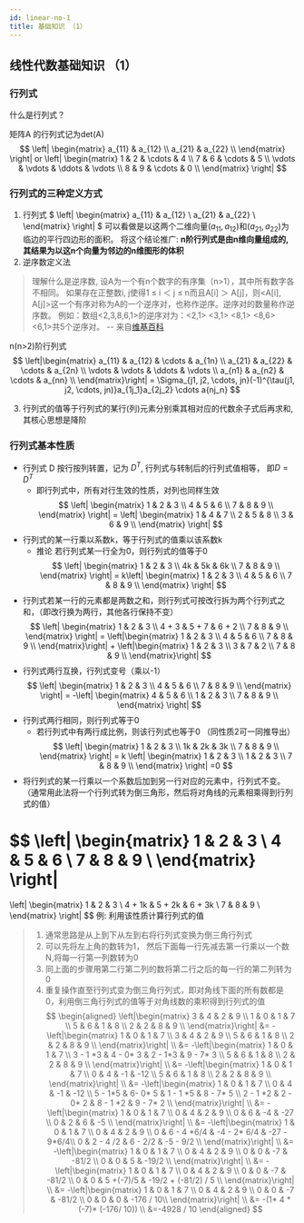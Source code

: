 ```yaml
---
id: linear-no-1
title: 基础知识 （1）
---
```

## 线性代数基础知识 （1）

### 行列式

什么是行列式？

矩阵A 的行列式记为det(A)
$$
\left|
\begin{matrix}
 a_{11} & a_{12} \\
 a_{21} & a_{22} \\
\end{matrix}
\right|
or
 \left|
\begin{matrix}
 1      & 2      & \cdots & 4      \\
 7      & 6      & \cdots & 5      \\
 \vdots & \vdots & \ddots & \vdots \\
 8      & 9      & \cdots & 0      \\
\end{matrix}
\right|
$$

### 行列式的三种定义方式

1. 行列式
$
\left|
\begin{matrix}
 a_{11} & a_{12} \\
 a_{21} & a_{22} \\
\end{matrix}
\right|
$
可以看做是以这两个二维向量$(a_{11}, a_{12})$和$(a_{21}, a_{22})$为临边的平行四边形的面积。
将这个结论推广: **n阶行列式是由n维向量组成的,其结果为以这n个向量为邻边的n维图形的体积**
2. 逆序数定义法

> 理解什么是逆序数,
> 设A为一个有n个数字的有序集（n>1），其中所有数字各不相同。
> 如果存在正整数i, j使得1 ≤ i ＜ j ≤ n而且A[i] ＞ A[j]，则<A[i], A[j]>这一个有序对称为A的一个逆序对，也称作逆序。逆序对的数量称作逆序数。
> 例如：数组<2,3,8,6,1>的逆序对为：<2,1> <3,1> <8,1> <8,6> <6,1>共5个逆序对。
> -- 来自[维基百科](https://zh.wikipedia.org/wiki/%E9%80%86%E5%BA%8F%E5%AF%B9)

n(n>2)阶行列式
$$
\left|\begin{matrix}
a_{11} & a_{12} & \cdots & a_{1n}  \\
a_{21} & a_{22} & \cdots & a_{2n}  \\
\vdots & \vdots & \ddots & \vdots   \\
a_{n1} & a_{n2} & \cdots & a_{nn}  \\
\end{matrix}\right|
= \Sigma_{j1, j2, \cdots, jn}(-1)^{\tau(j1, j2, \cdots, jn)}a_{1j_1}a_{2j_2} \cdots a{nj_n}
$$

3. 行列式的值等于行列式的某行(列)元素分别乘其相对应的代数余子式后再求和,其核心思想是降阶

### 行列式基本性质

* 行列式 D 按行按列转置，记为  $D^T$, 行列式与转制后的行列式值相等， 即$D = D^T$
  * 即行列式中，所有对行生效的性质，对列也同样生效
$$
\left|
\begin{matrix}
1 & 2 & 3 \\
4 & 5 & 6 \\
7 & 8 & 9 \\
\end{matrix}
\right|
=
\left|
\begin{matrix}
1 & 4 & 7 \\
2 & 5 & 8 \\
3 & 6 & 9 \\
\end{matrix}
\right|
$$
* 行列式的某一行乘以系数k，等于行列式的值乘以该系数k
  * 推论 若行列式某一行全为0，则行列式的值等于0
$$
\left|
\begin{matrix}
1 & 2 & 3 \\
4k & 5k & 6k \\
7 & 8 & 9 \\
\end{matrix}
\right|
=
k\left|
\begin{matrix}
1 & 2 & 3 \\
4 & 5 & 6 \\
7 & 8 & 9 \\
\end{matrix}
\right|
$$
* 行列式若某一行的元素都是两数之和，则行列式可按改行拆为两个行列式之和，（即改行换为两行，其他各行保持不变）
$$
\left|
\begin{matrix}
1 & 2 & 3 \\
4 + 3 & 5 + 7 & 6 + 2 \\
7 & 8 & 9 \\
\end{matrix}
\right|
=
\left|\begin{matrix}
1 & 2 & 3 \\
4 & 5 & 6 \\
7 & 8 & 9 \\
\end{matrix}\right| +
\left|\begin{matrix}
1 & 2 & 3 \\
3 & 7 & 2 \\
7 & 8 & 9 \\
\end{matrix}\right|
$$
* 行列式两行互换，行列式变号（乘以-1）
$$
\left|
\begin{matrix}
1 & 2 & 3 \\
4 & 5 & 6 \\
7 & 8 & 9 \\
\end{matrix}
\right|
=
-\left|
\begin{matrix}
4 & 5 & 6 \\
1 & 2 & 3 \\
7 & 8 & 9 \\
\end{matrix}
\right|
$$
* 行列式两行相同，则行列式等于0
  * 若行列式中有两行成比例，则该行列式也等于0 （同性质2可一同推导出）
$$
\left|
\begin{matrix}
1 & 2 & 3 \\
1k & 2k & 3k \\
7 & 8 & 9 \\
\end{matrix}
\right|
= k
\left|
\begin{matrix}
1 & 2 & 3 \\
1 & 2 & 3 \\
7 & 8 & 9 \\
\end{matrix}
\right|
=0
$$
* 将行列式的某一行乘以一个系数后加到另一行对应的元素中，行列式不变。（通常用此法将一个行列式转为倒三角形，然后将对角线的元素相乘得到行列式的值）

$$
\left|
\begin{matrix}
1 & 2 & 3 \\
4 & 5 & 6 \\
7 & 8 & 9 \\
\end{matrix}
\right|
=
\left|
\begin{matrix}
1 & 2 & 3 \\
4 + 1k & 5 + 2k & 6 + 3k \\
7 & 8 & 9 \\
\end{matrix}
\right|
$$
例: 利用该性质计算行列式的值
>
> 1. 通常思路是从上到下从左到右将行列式变换为倒三角行列式
> 2. 可以先将左上角的数转为1， 然后下面每一行先减去第一行乘以一个数N,将每一行第一列数转为0
> 3. 同上面的步骤用第二行第二列的数将第二行之后的每一行的第二列转为0
> 4. 重复操作直至行列式变为倒三角行列式，即对角线下面的所有数都是0，利用倒三角行列式的值等于对角线数的乘积得到行列式的值
$$
\begin{aligned}
\left|\begin{matrix}
3 & 4 & 2 & 9 \\
1 & 0 & 1 & 7 \\
5 & 6 & 1 & 8 \\
2 & 2 & 8 & 9 \\
\end{matrix}\right|
&=
-\left|\begin{matrix}
1 & 0 & 1 & 7 \\
3 & 4 & 2 & 9 \\
5 & 6 & 1 & 8 \\
2 & 2 & 8 & 9 \\
\end{matrix}\right| \\
&=
-\left|\begin{matrix}
1 & 0 & 1 & 7 \\
3 - 1 *3 & 4 - 0* 3 & 2 - 1*3 & 9 - 7* 3 \\
5 & 6 & 1 & 8 \\
2 & 2 & 8 & 9 \\
\end{matrix}\right| \\
&=
-\left|\begin{matrix}
1 & 0 & 1 & 7 \\
0 & 4 & -1 & -12 \\
5 & 6 & 1 & 8 \\
2 & 2 & 8 & 9 \\
\end{matrix}\right| \\
&=
-\left|\begin{matrix}
1 & 0 & 1 & 7 \\
0 & 4 & -1 & -12 \\
5 - 1*5 & 6- 0* 5 & 1 - 1 *5 & 8 - 7* 5 \\
2 - 1 *2 & 2 - 0* 2 & 8 - 1 *2 & 9 - 7* 2 \\
\end{matrix}\right| \\
&=
-\left|\begin{matrix}
1 & 0 & 1 & 7 \\
0 & 4 & 2 & 9 \\
0 & 6 & -4 & -27 \\
0 & 2 & 6 & -5 \\
\end{matrix}\right| \\
&=
-\left|\begin{matrix}
1 & 0 & 1 & 7 \\
0 & 4 & 2 & 9 \\
0 & 6 - 4 *6/4 & -4 - 2* 6/4 & -27 - 9*6/4\\
0 & 2 - 4 /2 & 6 - 2/2 & -5 - 9/2 \\
\end{matrix}\right| \\
&=
-\left|\begin{matrix}
1 & 0 & 1 & 7 \\
0 & 4 & 2 & 9 \\
0 & 0 & -7 & -81/2 \\
0 & 0 & 5 & -19/2 \\
\end{matrix}\right| \\
&=
-\left|\begin{matrix}
1 & 0 & 1 & 7 \\
0 & 4 & 2 & 9 \\
0 & 0 & -7 & -81/2 \\
0 & 0 & 5 +(-7)/5 & -19/2 + (-81/2) / 5 \\
\end{matrix}\right| \\
&=
-\left|\begin{matrix}
1 & 0 & 1 & 7 \\
0 & 4 & 2 & 9 \\
0 & 0 & -7 & -81/2 \\
0 & 0 & 0 & -176 / 10\\
\end{matrix}\right| \\
&=
-(1* 4 *(-7)* (-176/ 10)) \\
&=-4928 / 10
\end{aligned}
$$
